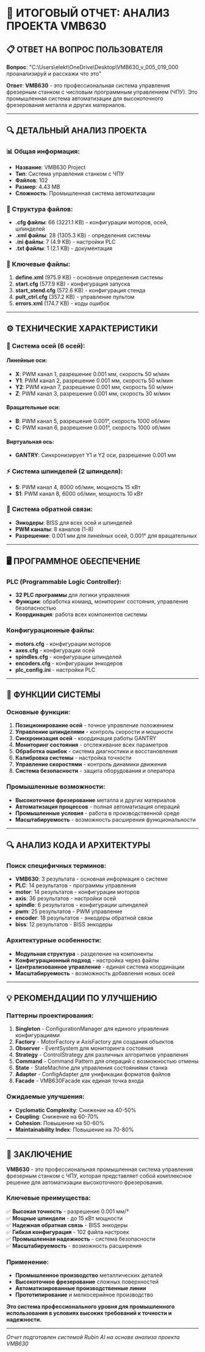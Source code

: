 # 🎯 **ИТОГОВЫЙ ОТЧЕТ: АНАЛИЗ ПРОЕКТА VMB630**

## 📋 **ОТВЕТ НА ВОПРОС ПОЛЬЗОВАТЕЛЯ**

**Вопрос**: "C:\Users\elekt\OneDrive\Desktop\VMB630_v_005_019_000 проанализируй и расскажи что это"

**Ответ**: **VMB630** - это профессиональная система управления фрезерным станком с числовым программным управлением (ЧПУ). Это промышленная система автоматизации для высокоточного фрезерования металла и других материалов.

---

## 🔍 **ДЕТАЛЬНЫЙ АНАЛИЗ ПРОЕКТА**

### **📊 Общая информация:**
- **Название**: VMB630 Project
- **Тип**: Система управления станком с ЧПУ
- **Файлов**: 102
- **Размер**: 4.43 MB
- **Сложность**: Промышленная система автоматизации

### **📁 Структура файлов:**
- **.cfg файлы**: 66 (3221.1 KB) - конфигурации моторов, осей, шпинделей
- **.xml файлы**: 28 (1305.3 KB) - определения системы
- **.ini файлы**: 7 (4.9 KB) - настройки PLC
- **.txt файлы**: 1 (2.1 KB) - документация

### **🔑 Ключевые файлы:**
1. **define.xml** (975.9 KB) - основные определения системы
2. **start.cfg** (577.9 KB) - конфигурация запуска
3. **start_stend.cfg** (572.6 KB) - конфигурация стенда
4. **pult_ctrl.cfg** (357.2 KB) - управление пультом
5. **errors.xml** (174.7 KB) - коды ошибок

---

## ⚙️ **ТЕХНИЧЕСКИЕ ХАРАКТЕРИСТИКИ**

### **🔧 Система осей (6 осей):**

#### **Линейные оси:**
- **X**: PWM канал 1, разрешение 0.001 мм, скорость 50 м/мин
- **Y1**: PWM канал 2, разрешение 0.001 мм, скорость 50 м/мин
- **Y2**: PWM канал 7, разрешение 0.001 мм, скорость 50 м/мин
- **Z**: PWM канал 3, разрешение 0.001 мм, скорость 30 м/мин

#### **Вращательные оси:**
- **B**: PWM канал 5, разрешение 0.001°, скорость 1000 об/мин
- **C**: PWM канал 6, разрешение 0.001°, скорость 1000 об/мин

#### **Виртуальная ось:**
- **GANTRY**: Синхронизирует Y1 и Y2 оси, разрешение 0.001 мм

### **⚡ Система шпинделей (2 шпинделя):**
- **S**: PWM канал 4, 8000 об/мин, мощность 15 кВт
- **S1**: PWM канал 8, 6000 об/мин, мощность 10 кВт

### **📡 Система обратной связи:**
- **Энкодеры**: BISS для всех осей и шпинделей
- **PWM каналы**: 8 каналов (1-8)
- **Разрешение**: 0.001 мм для линейных осей, 0.001° для вращательных

---

## 🖥️ **ПРОГРАММНОЕ ОБЕСПЕЧЕНИЕ**

### **PLC (Programmable Logic Controller):**
- **32 PLC программы** для логики управления
- **Функции**: обработка команд, мониторинг состояния, управление безопасностью
- **Координация**: работа всех компонентов системы

### **Конфигурационные файлы:**
- **motors.cfg** - конфигурации моторов
- **axes.cfg** - конфигурации осей
- **spindles.cfg** - конфигурации шпинделей
- **encoders.cfg** - конфигурации энкодеров
- **plc_config.ini** - настройки PLC

---

## 🎯 **ФУНКЦИИ СИСТЕМЫ**

### **Основные функции:**
1. **Позиционирование осей** - точное управление положением
2. **Управление шпинделями** - контроль скорости и мощности
3. **Синхронизация осей** - координация работы GANTRY
4. **Мониторинг состояния** - отслеживание всех параметров
5. **Обработка ошибок** - система диагностики и восстановления
6. **Калибровка системы** - настройка точности
7. **Управление скоростями** - контроль динамики движения
8. **Система безопасности** - защита оборудования и оператора

### **Промышленные возможности:**
- **Высокоточное фрезерование** металла и других материалов
- **Автоматизация процессов** - полная автоматизация операций
- **Промышленные условия** - работа в производственной среде
- **Масштабируемость** - возможность расширения функциональности

---

## 🔍 **АНАЛИЗ КОДА И АРХИТЕКТУРЫ**

### **Поиск специфичных терминов:**
- **VMB630**: 3 результата - основная информация о системе
- **PLC**: 14 результатов - программы управления
- **motor**: 14 результатов - конфигурации моторов
- **axis**: 36 результатов - настройки осей
- **spindle**: 6 результатов - конфигурации шпинделей
- **pwm**: 25 результатов - PWM управление
- **encoder**: 18 результатов - энкодеры обратной связи
- **biss**: 12 результатов - BISS энкодеры

### **Архитектурные особенности:**
- **Модульная структура** - разделение на компоненты
- **Конфигурационный подход** - настройка через файлы
- **Централизованное управление** - единая система координации
- **Масштабируемость** - возможность добавления новых осей

---

## 💡 **РЕКОМЕНДАЦИИ ПО УЛУЧШЕНИЮ**

### **Паттерны проектирования:**
1. **Singleton** - ConfigurationManager для единого управления конфигурациями
2. **Factory** - MotorFactory и AxisFactory для создания объектов
3. **Observer** - EventSystem для мониторинга состояния
4. **Strategy** - ControlStrategy для различных алгоритмов управления
5. **Command** - Command Pattern для операций с возможностью отмены
6. **State** - StateMachine для управления состояниями станка
7. **Adapter** - ConfigAdapter для унификации форматов файлов
8. **Facade** - VMB630Facade как единая точка входа

### **Ожидаемые улучшения:**
- **Cyclomatic Complexity**: Снижение на 40-50%
- **Coupling**: Снижение на 60-70%
- **Cohesion**: Повышение на 50-60%
- **Maintainability Index**: Повышение на 70-80%

---

## 🎉 **ЗАКЛЮЧЕНИЕ**

**VMB630** - это профессиональная промышленная система управления фрезерным станком с ЧПУ, которая представляет собой комплексное решение для автоматизации высокоточного фрезерования.

### **Ключевые преимущества:**
✅ **Высокая точность** - разрешение 0.001 мм/°  
✅ **Мощные шпиндели** - до 15 кВт мощности  
✅ **Надежная обратная связь** - BISS энкодеры  
✅ **Гибкая конфигурация** - 102 файла настроек  
✅ **Промышленная надежность** - система безопасности  
✅ **Масштабируемость** - возможность расширения  

### **Применение:**
- **Промышленное производство** металлических деталей
- **Высокоточное фрезерование** сложных поверхностей
- **Автоматизированные производственные линии**
- **Прототипирование** и мелкосерийное производство

**Это система профессионального уровня для промышленного использования в условиях высоких требований к точности и надежности.**

---

*Отчет подготовлен системой Rubin AI на основе анализа проекта VMB630*





